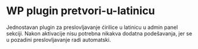 # WP plugin pretvori-u-latinicu  
Jednostavan plugin za preslovljavanje ćirilice u latinicu u admin panel sekciji.
Nakon aktivacije nisu potrebna nikakva dodatna podešavanja, jer se u pozadini preslovljavanje radi automatski.
